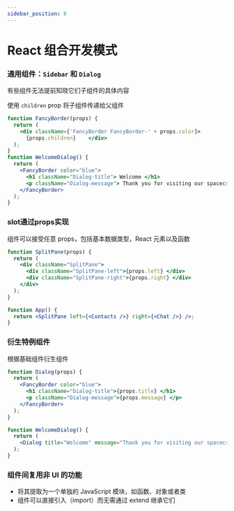 ```yaml
---
sidebar_position: 8
---
```


# React 组合开发模式

### 通用组件：`Sidebar` 和 `Dialog`

有些组件无法提前知晓它们子组件的具体内容

使用 `children` prop 将子组件传递给父组件

```jsx
function FancyBorder(props) {
  return (
    <div className={'FancyBorder FancyBorder-' + props.color}>
      {props.children}    </div>
  );
}
function WelcomeDialog() {
  return (
    <FancyBorder color="blue">
      <h1 className="Dialog-title"> Welcome </h1>
      <p className="Dialog-message"> Thank you for visiting our spacecraft! </p>
    </FancyBorder>
  );
}
```

### slot通过props实现

组件可以接受任意 props，包括基本数据类型，React 元素以及函数

```jsx
function SplitPane(props) {
  return (
    <div className="SplitPane">
      <div className="SplitPane-left">{props.left} </div>
      <div className="SplitPane-right">{props.right} </div>
    </div>
  );
}

function App() {
  return <SplitPane left={<Contacts />} right={<Chat />} />;
}
```

### 衍生特例组件

根据基础组件衍生组件

```jsx
function Dialog(props) {
  return (
    <FancyBorder color="blue">
      <h1 className="Dialog-title">{props.title} </h1>
      <p className="Dialog-message">{props.message} </p>
    </FancyBorder>
  );
}

function WelcomeDialog() {
  return (
    <Dialog title="Welcome" message="Thank you for visiting our spacecraft!" />
  );
}
```

### 组件间复用非 UI 的功能

- 将其提取为一个单独的 JavaScript 模块，如函数、对象或者类
- 组件可以直接引入（import）而无需通过 extend 继承它们